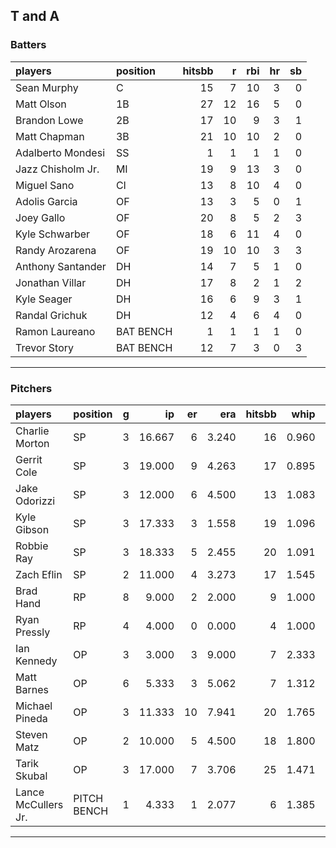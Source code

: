 ## T and A

### Batters

 
|players           |position  | hitsbb|  r| rbi| hr| sb| 
|:-----------------|:---------|------:|--:|---:|--:|--:| 
|Sean Murphy       |C         |     15|  7|  10|  3|  0| 
|Matt Olson        |1B        |     27| 12|  16|  5|  0| 
|Brandon Lowe      |2B        |     17| 10|   9|  3|  1| 
|Matt Chapman      |3B        |     21| 10|  10|  2|  0| 
|Adalberto Mondesi |SS        |      1|  1|   1|  1|  0| 
|Jazz Chisholm Jr. |MI        |     19|  9|  13|  3|  0| 
|Miguel Sano       |CI        |     13|  8|  10|  4|  0| 
|Adolis Garcia     |OF        |     13|  3|   5|  0|  1| 
|Joey Gallo        |OF        |     20|  8|   5|  2|  3| 
|Kyle Schwarber    |OF        |     18|  6|  11|  4|  0| 
|Randy Arozarena   |OF        |     19| 10|  10|  3|  3| 
|Anthony Santander |DH        |     14|  7|   5|  1|  0| 
|Jonathan Villar   |DH        |     17|  8|   2|  1|  2| 
|Kyle Seager       |DH        |     16|  6|   9|  3|  1| 
|Randal Grichuk    |DH        |     12|  4|   6|  4|  0| 
|Ramon Laureano    |BAT BENCH |      1|  1|   1|  1|  0| 
|Trevor Story      |BAT BENCH |     12|  7|   3|  0|  3| 


* * *

### Pitchers

 
|players             |position    |  g|     ip| er|   era| hitsbb|  whip| so|  w| sv| 
|:-------------------|:-----------|--:|------:|--:|-----:|------:|-----:|--:|--:|--:| 
|Charlie Morton      |SP          |  3| 16.667|  6| 3.240|     16| 0.960| 15|  2|  0| 
|Gerrit Cole         |SP          |  3| 19.000|  9| 4.263|     17| 0.895| 20|  2|  0| 
|Jake Odorizzi       |SP          |  3| 12.000|  6| 4.500|     13| 1.083| 11|  1|  0| 
|Kyle Gibson         |SP          |  3| 17.333|  3| 1.558|     19| 1.096| 13|  1|  0| 
|Robbie Ray          |SP          |  3| 18.333|  5| 2.455|     20| 1.091| 32|  2|  0| 
|Zach Eflin          |SP          |  2| 11.000|  4| 3.273|     17| 1.545|  9|  0|  0| 
|Brad Hand           |RP          |  8|  9.000|  2| 2.000|      9| 1.000|  8|  1|  5| 
|Ryan Pressly        |RP          |  4|  4.000|  0| 0.000|      4| 1.000|  5|  1|  3| 
|Ian Kennedy         |OP          |  3|  3.000|  3| 9.000|      7| 2.333|  3|  0|  1| 
|Matt Barnes         |OP          |  6|  5.333|  3| 5.062|      7| 1.312| 11|  2|  3| 
|Michael Pineda      |OP          |  3| 11.333| 10| 7.941|     20| 1.765|  4|  0|  0| 
|Steven Matz         |OP          |  2| 10.000|  5| 4.500|     18| 1.800| 11|  1|  0| 
|Tarik Skubal        |OP          |  3| 17.000|  7| 3.706|     25| 1.471| 24|  2|  0| 
|Lance McCullers Jr. |PITCH BENCH |  1|  4.333|  1| 2.077|      6| 1.385|  3|  0|  0| 


* * *


